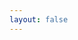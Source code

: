 ```yaml
---
layout: false
---
```

<Calview
ourl="milan.kacurak@gmail.com"
url='v8ehau6nv4q3r3pdaf8nvmiqo8@group.calendar.google.com'
/>
